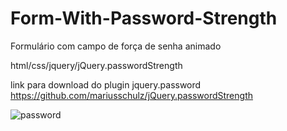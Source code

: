 # Form-With-Password-Strength
Formulário com campo de força de senha animado

html/css/jquery/jQuery.passwordStrength

link para download do plugin jquery.password<br>
https://github.com/mariusschulz/jQuery.passwordStrength



![password](https://user-images.githubusercontent.com/46541402/75929982-6d28b380-5e50-11ea-8f01-bea88b760765.gif)

